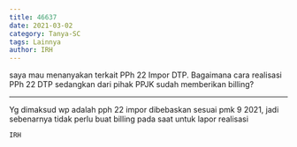 ```yaml
---
title: 46637
date: 2021-03-02
category: Tanya-SC
tags: Lainnya
author: IRH
---
```


saya mau menanyakan terkait PPh 22 Impor DTP. Bagaimana cara realisasi PPh 22 DTP sedangkan dari pihak PPJK sudah memberikan billing?

---

Yg dimaksud wp adalah pph 22 impor dibebaskan sesuai pmk 9 2021, jadi sebenarnya tidak perlu buat billing pada saat untuk lapor realisasi

`IRH`
